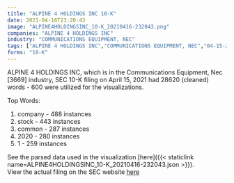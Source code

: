 ```yaml
---
title: "ALPINE 4 HOLDINGS INC 10-K"
date: 2021-04-16T23:20:43
image: "ALPINE4HOLDINGSINC_10-K_20210416-232043.png"
companies: "ALPINE 4 HOLDINGS INC"
industry: "COMMUNICATIONS EQUIPMENT, NEC"
tags: ["ALPINE 4 HOLDINGS INC","COMMUNICATIONS EQUIPMENT, NEC","04-15-2021","10-K"]
forms: "10-K"
---
```

ALPINE 4 HOLDINGS INC, which is in the Communications Equipment, Nec [3669] industry, SEC 10-K filing on April 15, 2021 had 28620 (cleaned) words - 600 were utilized for the visualizations.

Top Words:
1. company - 488 instances
2. stock - 443 instances
3. common - 287 instances
4. 2020 - 280 instances
5. 1 - 259 instances


See the parsed data used in the visualization [here]({{< staticlink name=ALPINE4HOLDINGSINC_10-K_20210416-232043.json >}}).  
View the actual filing on the SEC website [here](https://www.sec.gov/Archives/edgar/data/1606698/0001096906-21-000759.txt)